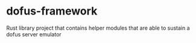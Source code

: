 # dofus-framework
Rust library project that contains helper modules that are able to sustain a dofus server emulator
